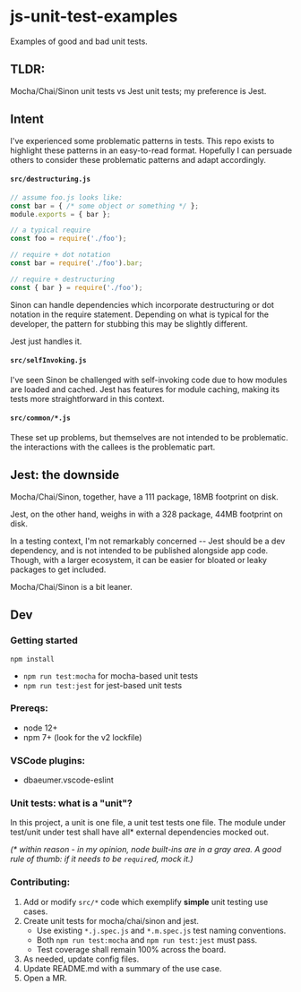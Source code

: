 # js-unit-test-examples

Examples of good and bad unit tests.

## TLDR:
Mocha/Chai/Sinon unit tests vs Jest unit tests; my preference is Jest.

## Intent

I've experienced some problematic patterns in tests. This repo exists to highlight these patterns in an easy-to-read format. Hopefully I can persuade others to consider these problematic patterns and adapt accordingly.

#### `src/destructuring.js`
```js
// assume foo.js looks like:
const bar = { /* some object or something */ };
module.exports = { bar };
```

```js
// a typical require
const foo = require('./foo');
```

```js
// require + dot notation
const bar = require('./foo').bar;
```

```js
// require + destructuring
const { bar } = require('./foo');
```

Sinon can handle dependencies which incorporate destructuring or dot notation in the require statement. Depending on what is typical for the developer, the pattern for stubbing this may be slightly different.

Jest just handles it.

#### `src/selfInvoking.js`

I've seen Sinon be challenged with self-invoking code due to how modules are loaded and cached. Jest has features for module caching, making its tests more straightforward in this context.

#### `src/common/*.js`

These set up problems, but themselves are not intended to be problematic. the interactions with the callees is the problematic part.

## Jest: the downside

Mocha/Chai/Sinon, together, have a 111 package, 18MB footprint on disk.

Jest, on the other hand, weighs in with a 328 package, 44MB footprint on disk.

In a testing context, I'm not remarkably concerned -- Jest should be a dev dependency, and is not intended to be published alongside app code. Though, with a larger ecosystem, it can be easier for bloated or leaky packages to get included.

Mocha/Chai/Sinon is a bit leaner.

## Dev

### Getting started

```
npm install
```

- `npm run test:mocha` for mocha-based unit tests
- `npm run test:jest` for jest-based unit tests

### Prereqs:
- node 12+
- npm 7+ (look for the v2 lockfile)

### VSCode plugins:
- dbaeumer.vscode-eslint

### Unit tests: what is a "unit"?

In this project, a unit is one file, a unit test tests one file. The module under test/unit under test shall have all* external dependencies mocked out.

_(* within reason - in my opinion, node built-ins are in a gray area. A good rule of thumb: if it needs to be `require`d, mock it.)_

### Contributing:
1. Add or modify `src/*` code which exemplify **simple** unit testing use cases.
1. Create unit tests for mocha/chai/sinon and jest.
    - Use existing `*.j.spec.js` and `*.m.spec.js` test naming conventions.
    - Both `npm run test:mocha` and `npm run test:jest` must pass.
    - Test coverage shall remain 100% across the board.
1. As needed, update config files.
1. Update README.md with a summary of the use case.
1. Open a MR.
